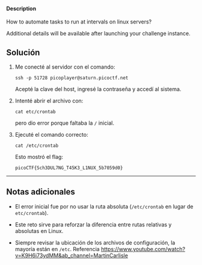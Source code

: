 #### Description

How to automate tasks to run at intervals on linux servers?

Additional details will be available after launching your challenge instance.
## Solución

1. Me conecté al servidor con el comando:
    
    `ssh -p 51728 picoplayer@saturn.picoctf.net`
    
    Acepté la clave del host, ingresé la contraseña y accedí al sistema.
    
2. Intenté abrir el archivo con:
    
    `cat etc/crontab`
    
    pero dio error porque faltaba la `/` inicial.
    
3. Ejecuté el comando correcto:
    
    `cat /etc/crontab`
    
    Esto mostró el flag:
    
    `picoCTF{Sch3DUL7NG_T45K3_L1NUX_5b7059d0}`
    

---

## Notas adicionales

- El error inicial fue por no usar la ruta absoluta (`/etc/crontab` en lugar de `etc/crontab`).
    
- Este reto sirve para reforzar la diferencia entre rutas relativas y absolutas en Linux.
    
- Siempre revisar la ubicación de los archivos de configuración, la mayoría están en `/etc`.
Referencia
https://www.youtube.com/watch?v=K9H6i73ydMM&ab_channel=MartinCarlisle